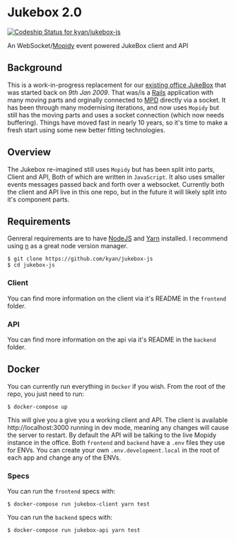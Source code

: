 # Jukebox 2.0

[![Codeship Status for kyan/jukebox-js](https://app.codeship.com/projects/586a0390-c700-0135-502a-06e1aecc9cf3/status?branch=master)](https://app.codeship.com/projects/261300)

An WebSocket/[Mopidy](https://github.com/mopidy) event powered JukeBox client and API

## Background

This is a work-in-progress replacement for our [existing office JukeBox](https://github.com/kyan/jukebox) that was started back on *9th Jan 2009*. That was/is a [Rails](https://github.com/rails) application with many moving parts and orginally connected to [MPD](https://github.com/MusicPlayerDaemon/MPD) directly via a socket. It has been through many modernising iterations, and now uses `Mopidy` but still has the moving parts and uses a socket connection (which now needs buffering). Things have moved fast in nearly 10 years, so it's time to make a fresh start using some new better fitting technologies.

## Overview

The Jukebox re-imagined still uses `Mopidy` but has been split into parts, Client and API, Both of which are written in `JavaScript`. It also uses smaller events messages passed back and forth over a websocket. Currently both the client and API live in this one repo, but in the future it will likely split into it's component parts.

## Requirements

Genreral requirements are to have [NodeJS](https://nodejs.org/en/) and [Yarn](https://yarnpkg.com/en/) installed. I recommend using [n](https://github.com/tj/n) as a great node version manager.

```
$ git clone https://github.com/kyan/jukebox-js
$ cd jukebox-js
```

### Client

You can find more information on the client via it's README in the `frontend` folder.

### API

You can find more information on the api via it's README in the `backend` folder.

## Docker

You can currently run everything in `Docker` if you wish. From the root of the repo, you just need to run:

```
$ docker-compose up
```

This will give you a give you a working client and API. The client is available http://localhost:3000 running in dev mode, meaning any changes will cause the server to restart. By default the API will be talking to the live Mopidy instance in the office. Both `frontend` and `backend` have a `.env` files they use for ENVs. You can create your own `.env.development.local` in the root of each app and change any of the ENVs.

### Specs

You can run the `frontend` specs with:

```
$ docker-compose run jukebox-client yarn test
```

You can run the `backend` specs with:

```
$ docker-compose run jukebox-api yarn test
```



